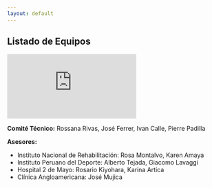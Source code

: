 ```yaml
---
layout: default
---
```

## Listado de Equipos

![Clase 2019-II  | Coordinadores: Pablo Moreno, Luis Peña, Michael Cieza](https://biodesign-project-1.github.io/equipos/2019_2.md) 

**Comité Técnico:** Rossana Rivas, José Ferrer, Ivan Calle, Pierre Padilla

**Asesores:**
* Instituto Nacional de Rehabilitación: Rosa Montalvo, Karen Amaya
* Instituto Peruano del Deporte: Alberto Tejada, Giacomo Lavaggi
* Hospital 2 de Mayo: Rosario Kiyohara, Karina Artica
* Clínica Angloamericana: José Mujica
